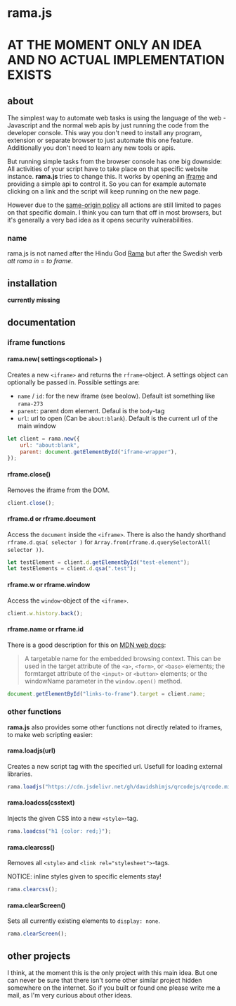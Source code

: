# rama.js

# AT THE MOMENT ONLY AN IDEA AND NO ACTUAL IMPLEMENTATION EXISTS

## about
The simplest way to automate web tasks is using the language of the web - Javascript and the normal web apis by just running the code from the developer console. This way you don't need to install any program, extension or separate browser to just automate this one feature. Additionally you don't need to learn any new tools or apis.

But running simple tasks from the browser console has one big downside: All activities of your script have to take place on that specific website instance. **rama.js** tries to change this. It works by opening an [iframe](https://developer.mozilla.org/en-US/docs/Web/HTML/Element/iframe) and providing a simple api to control it. So you can for example automate clicking on a link and the script will keep running on the new page.

However due to the [same-origin policy](https://developer.mozilla.org/en-US/docs/Web/Security/Same-origin_policy) all actions are still limited to pages on that specific domain. I think you can turn that off in most browsers, but it's generally a very bad idea as it opens security vulnerabilities.

### name
rama.js is not named after the Hindu God [Rama](https://en.wikipedia.org/wiki/Rama) but after the Swedish verb *att rama in* = *to frame*.



## installation
**currently missing**



## documentation

### iframe functions

#### rama.new( settings\<optional\> )
Creates a new `<iframe>` and returns the `rframe`-object. A settings object can optionally be passed in. Possible settings are:

- `name` / `id`: for the new iframe (see beolow). Default ist something like `rama-273`
- `parent`: parent dom element. Defaul is the `body`-tag
- `url`: url to open (Can be `about:blank`). Default is the current url of the main window

```javascript
let client = rama.new({
    url: "about:blank",
    parent: document.getElementById("iframe-wrapper"),
});
```

#### rframe.close()
Removes the iframe from the DOM.

```javascript
client.close();
```

#### rframe.d or rframe.document
Access the `document` inside the `<iframe>`. There is also the handy shorthand `rframe.d.qsa( selector )` for `Array.from(rframe.d.querySelectorAll( selector ))`.

```javascript
let testElement = client.d.getElementById("test-element");
let testElements = client.d.qsa(".test");
```

#### rframe.w or rframe.window
Access the `window`-object of the `<iframe>`.

```javascript
client.w.history.back();
```

#### rframe&#46;name or rframe&#46;id
There is a good description for this on [MDN web docs](https://developer.mozilla.org/en-US/docs/Web/HTML/Element/iframe):
> A targetable name for the embedded browsing context. This can be used in the target attribute of the `<a>`, `<form>`, or `<base>` elements; the formtarget attribute of the `<input>` or `<button>` elements; or the windowName parameter in the `window.open()` method.

```javascript
document.getElementById("links-to-frame").target = client.name;
```



### other functions

**rama.js** also provides some other functions not directly related to iframes, to make web scripting easier:

#### rama.loadjs(url)
Creates a new script tag with the specified url. Usefull for loading external libraries.

```javascript
rama.loadjs("https://cdn.jsdelivr.net/gh/davidshimjs/qrcodejs/qrcode.min.js");
```

#### rama.loadcss(csstext)
Injects the given CSS into a new `<style>`-tag.

```javascript
rama.loadcss("h1 {color: red;}");
```

#### rama.clearcss()
Removes all `<style>` and `<link rel="stylesheet">`-tags.

NOTICE: inline styles given to specific elements stay!

```javascript
rama.clearcss();
```

#### rama.clearScreen()
Sets all currently existing elements to `display: none`.

```javascript
rama.clearScreen();
```



## other projects
I think, at the moment this is the only project with this main idea. But one can never be sure that there isn't some other similar project hidden somewhere on the internet. So if you built or found one please write me a mail, as I'm very curious about other ideas.
